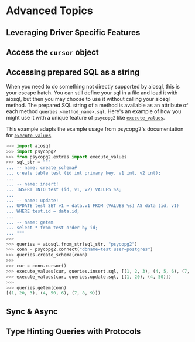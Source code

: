 # Advanced Topics

## Leveraging Driver Specific Features

## Access the `cursor` object

## Accessing prepared SQL as a string

When you need to do something not directly supported by aiosql, this is your escape hatch. You can still define your sql in a file and load it with aiosql, but then you may choose to use it without calling your aiosql method. The prepared SQL string of a method is available as an attribute of each method `queries.<method_name>.sql`. Here's an example of how you might use it with a unique feature of `psycopg2` like [`execute_values`](https://www.psycopg.org/docs/extras.html#psycopg2.extras.execute_values).

This example adapts the example usage from psycopg2's documentation for [`execute_values`](https://www.psycopg.org/docs/extras.html#psycopg2.extras.execute_values).

```python
>>> import aiosql
>>> import psycopg2
>>> from psycopg2.extras import execute_values
>>> sql_str = """
... -- name: create_schema#
... create table test (id int primary key, v1 int, v2 int);
... 
... -- name: insert!
... INSERT INTO test (id, v1, v2) VALUES %s;
...
... -- name: update!
... UPDATE test SET v1 = data.v1 FROM (VALUES %s) AS data (id, v1)
... WHERE test.id = data.id;
...
... -- name: getem
... select * from test order by id;
... """
>>>
>>> queries = aiosql.from_str(sql_str, "psycopg2")
>>> conn = psycopg2.connect("dbname=test user=postgres")
>>> queries.create_schema(conn)
>>>
>>> cur = conn.cursor()
>>> execute_values(cur, queries.insert.sql, [(1, 2, 3), (4, 5, 6), (7, 8, 9)])
>>> execute_values(cur, queries.update.sql, [(1, 20), (4, 50)])
>>> 
>>> queries.getem(conn)
[(1, 20, 3), (4, 50, 6), (7, 8, 9)])
```

## Sync & Async

## Type Hinting Queries with Protocols
